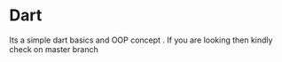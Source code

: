 # Dart
Its a simple dart basics and OOP concept .
If you are looking then kindly check on master branch
